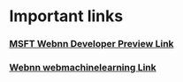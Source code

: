 # Important links
### [MSFT Webnn Developer Preview Link](https://microsoft.github.io/webnn-developer-preview)

### [Webnn webmachinelearning Link](https://github.com/webmachinelearning/awesome-webnn)

